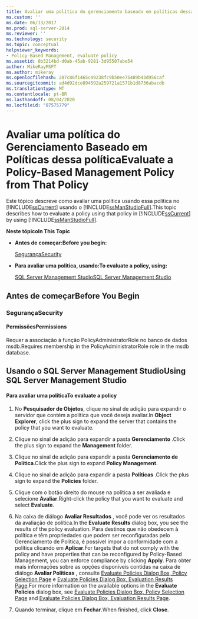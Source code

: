 ```yaml
---
title: Avaliar uma política do gerenciamento baseado em políticas dessa política | Microsoft Docs
ms.custom: ''
ms.date: 06/13/2017
ms.prod: sql-server-2014
ms.reviewer: ''
ms.technology: security
ms.topic: conceptual
helpviewer_keywords:
- Policy-Based Management, evaluate policy
ms.assetid: 0b3214bd-d0ab-45ab-9281-3d95507abe54
author: MikeRayMSFT
ms.author: mikeray
ms.openlocfilehash: 207c86f1465c49238fc9b50ee75489b43d956caf
ms.sourcegitcommit: ad4d92dce894592a259721a1571b1d8736abacdb
ms.translationtype: MT
ms.contentlocale: pt-BR
ms.lasthandoff: 08/04/2020
ms.locfileid: "87575779"
---
```

# <a name="evaluate-a-policy-based-management-policy-from-that-policy"></a><span data-ttu-id="541a7-102">Avaliar uma política do Gerenciamento Baseado em Políticas dessa política</span><span class="sxs-lookup"><span data-stu-id="541a7-102">Evaluate a Policy-Based Management Policy from That Policy</span></span>
  <span data-ttu-id="541a7-103">Este tópico descreve como avaliar uma política usando essa política no [!INCLUDE[ssCurrent](../../includes/sscurrent-md.md)] usando o [!INCLUDE[ssManStudioFull](../../includes/ssmanstudiofull-md.md)].</span><span class="sxs-lookup"><span data-stu-id="541a7-103">This topic describes how to evaluate a policy using that policy in [!INCLUDE[ssCurrent](../../includes/sscurrent-md.md)] by using [!INCLUDE[ssManStudioFull](../../includes/ssmanstudiofull-md.md)].</span></span>  
  
 <span data-ttu-id="541a7-104">**Neste tópico**</span><span class="sxs-lookup"><span data-stu-id="541a7-104">**In This Topic**</span></span>  
  
-   <span data-ttu-id="541a7-105">**Antes de começar:**</span><span class="sxs-lookup"><span data-stu-id="541a7-105">**Before you begin:**</span></span>  
  
     [<span data-ttu-id="541a7-106">Segurança</span><span class="sxs-lookup"><span data-stu-id="541a7-106">Security</span></span>](#Security)  
  
-   <span data-ttu-id="541a7-107">**Para avaliar uma política, usando:**</span><span class="sxs-lookup"><span data-stu-id="541a7-107">**To evaluate a policy, using:**</span></span>  
  
     [<span data-ttu-id="541a7-108">SQL Server Management Studio</span><span class="sxs-lookup"><span data-stu-id="541a7-108">SQL Server Management Studio</span></span>](#SSMSProcedure)  
  
##  <a name="before-you-begin"></a><a name="BeforeYouBegin"></a> <span data-ttu-id="541a7-109">Antes de começar</span><span class="sxs-lookup"><span data-stu-id="541a7-109">Before You Begin</span></span>  
  
###  <a name="security"></a><a name="Security"></a> <span data-ttu-id="541a7-110">Segurança</span><span class="sxs-lookup"><span data-stu-id="541a7-110">Security</span></span>  
  
####  <a name="permissions"></a><a name="Permissions"></a> <span data-ttu-id="541a7-111">Permissões</span><span class="sxs-lookup"><span data-stu-id="541a7-111">Permissions</span></span>  
 <span data-ttu-id="541a7-112">Requer a associação à função PolicyAdministratorRole no banco de dados msdb.</span><span class="sxs-lookup"><span data-stu-id="541a7-112">Requires membership in the PolicyAdministratorRole role in the msdb database.</span></span>  
  
##  <a name="using-sql-server-management-studio"></a><a name="SSMSProcedure"></a> <span data-ttu-id="541a7-113">Usando o SQL Server Management Studio</span><span class="sxs-lookup"><span data-stu-id="541a7-113">Using SQL Server Management Studio</span></span>  
  
#### <a name="to-evaluate-a-policy"></a><span data-ttu-id="541a7-114">Para avaliar uma política</span><span class="sxs-lookup"><span data-stu-id="541a7-114">To evaluate a policy</span></span>  
  
1.  <span data-ttu-id="541a7-115">No **Pesquisador de Objetos**, clique no sinal de adição para expandir o servidor que contém a política que você deseja avaliar.</span><span class="sxs-lookup"><span data-stu-id="541a7-115">In **Object Explorer**, click the plus sign to expand the server that contains the policy that you want to evaluate.</span></span>  
  
2.  <span data-ttu-id="541a7-116">Clique no sinal de adição para expandir a pasta **Gerenciamento** .</span><span class="sxs-lookup"><span data-stu-id="541a7-116">Click the plus sign to expand the **Management** folder.</span></span>  
  
3.  <span data-ttu-id="541a7-117">Clique no sinal de adição para expandir a pasta **Gerenciamento de Política**.</span><span class="sxs-lookup"><span data-stu-id="541a7-117">Click the plus sign to expand **Policy Management**.</span></span>  
  
4.  <span data-ttu-id="541a7-118">Clique no sinal de adição para expandir a pasta **Políticas** .</span><span class="sxs-lookup"><span data-stu-id="541a7-118">Click the plus sign to expand the **Policies** folder.</span></span>  
  
5.  <span data-ttu-id="541a7-119">Clique com o botão direito do mouse na política a ser avaliada e selecione **Avaliar**.</span><span class="sxs-lookup"><span data-stu-id="541a7-119">Right-click the policy that you want to evaluate and select **Evaluate**.</span></span>  
  
6.  <span data-ttu-id="541a7-120">Na caixa de diálogo **Avaliar Resultados**  , você pode ver os resultados da avaliação de política.</span><span class="sxs-lookup"><span data-stu-id="541a7-120">In the **Evaluate Results**  dialog box, you see the results of the policy evaluation.</span></span> <span data-ttu-id="541a7-121">Para destinos que não obedecem à política e têm propriedades que podem ser reconfiguradas pelo Gerenciamento de Política, é possível impor a conformidade com a política clicando em **Aplicar**.</span><span class="sxs-lookup"><span data-stu-id="541a7-121">For targets that do not comply with the policy and have properties that can be reconfigured by Policy-Based Management, you can enforce compliance by clicking **Apply**.</span></span> <span data-ttu-id="541a7-122">Para obter mais informações sobre as opções disponíveis contidas na caixa de diálogo **Avaliar Políticas** , consulte [Evaluate Policies Dialog Box, Policy Selection Page](evaluate-policies-dialog-box-policy-selection-page.md) e [Evaluate Policies Dialog Box, Evaluation Results Page](evaluate-policies-dialog-box-evaluation-results-page.md).</span><span class="sxs-lookup"><span data-stu-id="541a7-122">For more information on the available options in the **Evaluate Policies** dialog box, see [Evaluate Policies Dialog Box, Policy Selection Page](evaluate-policies-dialog-box-policy-selection-page.md) and [Evaluate Policies Dialog Box, Evaluation Results Page](evaluate-policies-dialog-box-evaluation-results-page.md).</span></span>  
  
7.  <span data-ttu-id="541a7-123">Quando terminar, clique em **Fechar**.</span><span class="sxs-lookup"><span data-stu-id="541a7-123">When finished, click **Close**.</span></span>  
  
  
